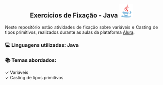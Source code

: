 <h2 align="center"> Exercícios de Fixação - Java <img width="45" src="https://raw.githubusercontent.com/devicons/devicon/master/icons/java/java-original.svg"></h2>

<div align="justify">

Neste repositório estão atividades de fixação sobre variáveis e Casting de tipos primitivos, realizados durante as aulas da plataforma [Alura](https://www.alura.com.br).

### 💻 Linguagens utilizadas: Java
### 📚 Temas abordados:

✓ Variáveis </br>
✓ Casting de tipos primitivos </br>


